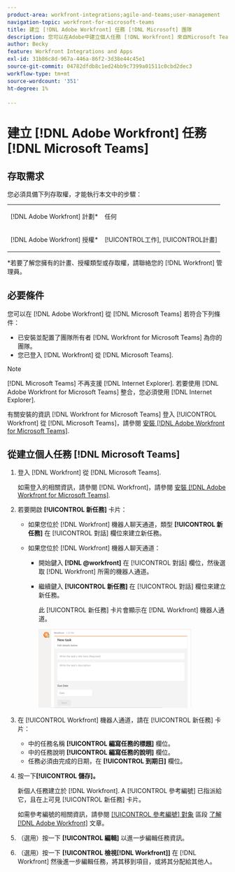 ```yaml
---
product-area: workfront-integrations;agile-and-teams;user-management
navigation-topic: workfront-for-microsoft-teams
title: 建立 [!DNL Adobe Workfront] 任務 [!DNL Microsoft] 團隊
description: 您可以在Adobe中建立個人任務 [!DNL Workfront] 來自Microsoft Teams（如果團隊擁有者已安裝並設定） [!DNL Workfront] 針對您團隊的Microsoft Teams，而您是從Microsoft Teams登入Workfront。
author: Becky
feature: Workfront Integrations and Apps
exl-id: 31b86c8d-967a-446a-86f2-3d38e44c45e1
source-git-commit: 04782dfdb8c1ed24bb9c7399a01511c0cbd2dec3
workflow-type: tm+mt
source-wordcount: '351'
ht-degree: 1%

---
```


# 建立 [!DNL Adobe Workfront] 任務 [!DNL Microsoft Teams]

## 存取需求

您必須具備下列存取權，才能執行本文中的步驟：

<table style="table-layout:auto"> 
 <col> 
 <col> 
 <tbody> 
  <tr> 
   <td role="rowheader">[!DNL Adobe Workfront] 計劃*</td> 
   <td> <p>任何</p> </td> 
  </tr> 
  <tr> 
   <td role="rowheader">[!DNL Adobe Workfront] 授權*</td> 
   <td> <p>[!UICONTROL工作], [!UICONTROL計畫]</p> </td> 
  </tr>
 </tbody> 
</table>

&#42;若要了解您擁有的計畫、授權類型或存取權，請聯絡您的 [!DNL Workfront] 管理員。

## 必要條件

您可以在 [!DNL Adobe Workfront] 從 [!DNL Microsoft Teams] 若符合下列條件：

* 已安裝並配置了團隊所有者 [!DNL Workfront for Microsoft Teams] 為你的團隊。
* 您已登入 [!DNL Workfront] 從 [!DNL Microsoft Teams].

>[!NOTE]
>
>[!DNL Microsoft Teams] 不再支援 [!DNL Internet Explorer]. 若要使用 [!DNL Adobe Workfront for Microsoft Teams] 整合，您必須使用 [!DNL Internet Explorer].

有關安裝的資訊 [!DNL Workfront for Microsoft Teams] 登入 [!UICONTROL Workfront] 從 [!DNL Microsoft Teams]，請參閱 [安裝 [!DNL Adobe Workfront for Microsoft Teams]](../../workfront-integrations-and-apps/using-workfront-with-microsoft-teams/install-workfront-ms-teams.md).

## 從建立個人任務 [!DNL Microsoft Teams]

1. 登入 [!DNL Workfront] 從 [!DNL Microsoft Teams].

   如需登入的相關資訊，請參閱 [!DNL Workfront]，請參閱 [安裝 [!DNL Adobe Workfront for Microsoft Teams]](../../workfront-integrations-and-apps/using-workfront-with-microsoft-teams/install-workfront-ms-teams.md).

1. 若要開啟 **[!UICONTROL 新任務]** 卡片：

   * 如果您位於 [!DNL Workfront] 機器人聊天通道，類型 **[!UICONTROL 新任務]** 在 [!UICONTROL 對話] 欄位來建立新任務。
   * 如果您位於 [!DNL Workfront] 機器人聊天通道：

      * 開始鍵入 **[!DNL @workfront]** 在 [!UICONTROL 對話] 欄位，然後選取 [!DNL Workfront] 所需的機器人通道。
      * 繼續鍵入 **[!UICONTROL 新任務]** 在 [!UICONTROL 對話] 欄位來建立新任務。

         此 [!UICONTROL 新任務] 卡片會顯示在 [!DNL Workfront] 機器人通道。

         ![ms_teams_new_task_card.png](assets/ms-teams-new-task-card-350x181.png)

1. 在 [!UICONTROL Workfront] 機器人通道，請在 [!UICONTROL 新任務] 卡片：

   * 中的任務名稱 **[!UICONTROL 編寫任務的標題]** 欄位。
   * 中的任務說明 **[!UICONTROL 編寫任務的說明]** 欄位。
   * 任務必須由完成的日期，在 **[!UICONTROL 到期日]** 欄位。

1. 按一下&#x200B;**[!UICONTROL 儲存]。**

   新個人任務建立於 [!DNL Workfront]. A [!UICONTROL 參考編號] 已指派給它，且在上可見 [!UICONTROL 新任務] 卡片。

   如需參考編號的相關資訊，請參閱 [[!UICONTROL 參考編號] 對象](../../workfront-basics/navigate-workfront/workfront-navigation/understand-objects.md#understanding-reference-numbers-of-objects) 區段 [了解 [!DNL Adobe Workfront]](../../workfront-basics/navigate-workfront/workfront-navigation/understand-objects.md) 文章。

1. （選用）按一下 **[!UICONTROL 編輯]** 以進一步編輯任務資訊。
1. （選用）按一下 **[!UICONTROL 檢視[!DNL Workfront]]** 在 [!DNL Workfront] 然後進一步編輯任務，將其移到項目，或將其分配給其他人。
